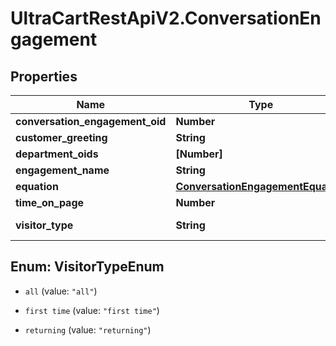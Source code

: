 # UltraCartRestApiV2.ConversationEngagement

## Properties

Name | Type | Description | Notes
------------ | ------------- | ------------- | -------------
**conversation_engagement_oid** | **Number** |  | [optional] 
**customer_greeting** | **String** |  | [optional] 
**department_oids** | **[Number]** |  | [optional] 
**engagement_name** | **String** |  | [optional] 
**equation** | [**ConversationEngagementEquation**](ConversationEngagementEquation.md) |  | [optional] 
**time_on_page** | **Number** |  | [optional] 
**visitor_type** | **String** | The type of visitor | [optional] 



## Enum: VisitorTypeEnum


* `all` (value: `"all"`)

* `first time` (value: `"first time"`)

* `returning` (value: `"returning"`)




